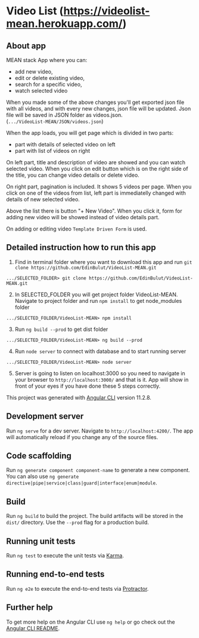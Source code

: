 # Video List (https://videolist-mean.herokuapp.com/)

## About app

MEAN stack App where you can:
 - add new video, 
 - edit or delete existing video,
 - search for a specific video,
 - watch selected video

When you made some of the above changes you'll get exported json file with all videos, and with every new changes, json file will be updated.
Json file will be saved in JSON folder as videos.json.   
(`.../VideoList-MEAN/JSON/videos.json`)

When the app loads, you will get page which is divided in two parts:
  - part with details of selected video on left
  - part with list of videos on right

On left part, title and description of video are showed and you can watch selected video.
When you click on edit button which is on the right side of the title, you can change video details or delete video.

On right part, pagination is included. It shows 5 videos per page.
When you click on one of the videos from list, left part is immediatelly changed with details of new selected video.

Above the list there is button "+ New Video".
When you click it, form for adding new video will be showed instead of video details part.

On adding or editing video `Template Driven Form` is used.



## Detailed instruction how to run this app

1. Find in terminal folder where you want to download this app and
run `git clone https://github.com/EdinBulut/VideoList-MEAN.git`

`.../SELECTED_FOLDER> git clone https://github.com/EdinBulut/VideoList-MEAN.git`


2. In SELECTED_FOLDER you will get project folder VideoList-MEAN. Navigate to project folder and
run `npm install` to get node_modules folder

`.../SELECTED_FOLDER/VideoList-MEAN> npm install`


3. Run `ng build --prod` to get dist folder

`.../SELECTED_FOLDER/VideoList-MEAN> ng build --prod`


4. Run `node server` to connect with database and to start running server

`.../SELECTED_FOLDER/VideoList-MEAN> node server`


5. Server is going to listen on localhost:3000 so you need to navigate in your browser to `http://localhost:3000/` and that is it.
App will show in front of your eyes if you have done these 5 steps correctly.





This project was generated with [Angular CLI](https://github.com/angular/angular-cli) version 11.2.8.

## Development server

Run `ng serve` for a dev server. Navigate to `http://localhost:4200/`. The app will automatically reload if you change any of the source files.

## Code scaffolding

Run `ng generate component component-name` to generate a new component. You can also use `ng generate directive|pipe|service|class|guard|interface|enum|module`.

## Build

Run `ng build` to build the project. The build artifacts will be stored in the `dist/` directory. Use the `--prod` flag for a production build.

## Running unit tests

Run `ng test` to execute the unit tests via [Karma](https://karma-runner.github.io).

## Running end-to-end tests

Run `ng e2e` to execute the end-to-end tests via [Protractor](http://www.protractortest.org/).

## Further help

To get more help on the Angular CLI use `ng help` or go check out the [Angular CLI README](https://github.com/angular/angular-cli/blob/master/README.md).


